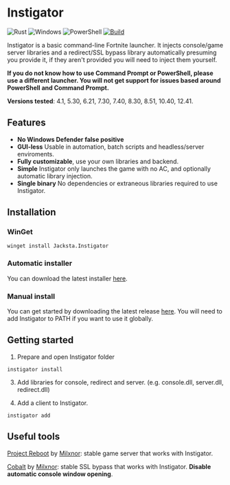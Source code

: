 # Instigator

![Rust](https://img.shields.io/badge/Rust-black?style=for-the-badge&logo=rust&logoColor=#E57324)
![Windows](https://img.shields.io/badge/Windows-0078D6?style=for-the-badge&logo=windows&logoColor=white)
![PowerShell](https://img.shields.io/badge/powershell-5391FE?style=for-the-badge&logo=powershell&logoColor=white)
[![Build](https://github.com/jwhazy/instigator/actions/workflows/build.yml/badge.svg)](https://github.com/jwhazy/instigator/actions/workflows/build.yml)

Instigator is a basic command-line Fortnite launcher. It injects console/game server libraries and a redirect/SSL bypass library automatically presuming you provide it, if they aren't provided you will need to inject them yourself.

**If you do not know how to use Command Prompt or PowerShell, please use a different launcher. You will not get support for issues based around PowerShell and Command Prompt.**

**Versions tested**: 4.1, 5.30, 6.21, 7.30, 7.40, 8.30, 8.51, 10.40, 12.41.

## Features

- **No Windows Defender false positive**
- **GUI-less** Usable in automation, batch scripts and headless/server enviroments.
- **Fully customizable**, use your own libraries and backend.
- **Simple** Instigator only launches the game with no AC, and optionally automatic library injection.
- **Single binary** No dependencies or extraneous libraries required to use Instigator.

## Installation

### WinGet

```
winget install Jacksta.Instigator
```

### Automatic installer

You can download the latest installer [here](https://github.com/jwhazy/instigator/releases/latest/download/Instigator_install.exe).

### Manual install

You can get started by downloading the latest release [here](https://github.com/jwhazy/instigator/releases/download/v1.0.0/instigator.exe). You will need to add Instigator to PATH if you want to use it globally.

## Getting started

1. Prepare and open Instigator folder

```
instigator install
```

3. Add libraries for console, redirect and server. (e.g. console.dll, server.dll, redirect.dll)

4. Add a client to Instigator.

```
instigator add
```

## Useful tools

[Project Reboot](https://github.com/Milxnor/Project-Reboot-3.0) by [Milxnor](https://github.com/Milxnor): stable game server that works with Instigator.

[Cobalt](https://github.com/Milxnor/Cobalt) by [Milxnor](https://github.com/Milxnor): stable SSL bypass that works with Instigator. **Disable automatic console window opening**.
